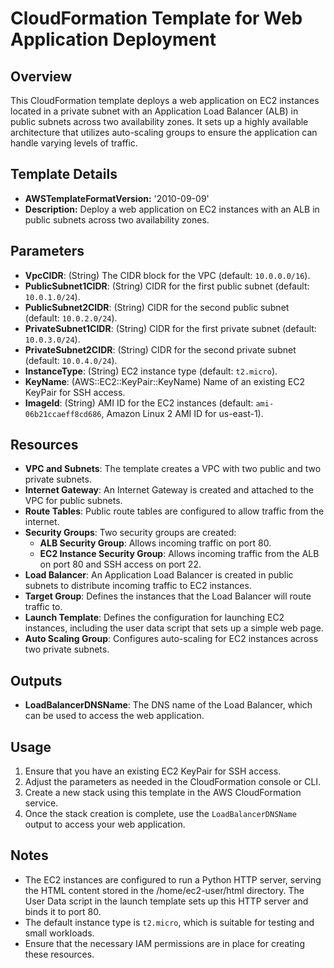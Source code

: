 # CloudFormation Template for Web Application Deployment

## Overview

This CloudFormation template deploys a web application on EC2 instances located in a private subnet with an Application Load Balancer (ALB) in public subnets across two availability zones. It sets up a highly available architecture that utilizes auto-scaling groups to ensure the application can handle varying levels of traffic.

## Template Details

- **AWSTemplateFormatVersion:** '2010-09-09'
- **Description:** Deploy a web application on EC2 instances with an ALB in public subnets across two availability zones.

## Parameters

- **VpcCIDR**: (String) The CIDR block for the VPC (default: `10.0.0.0/16`).
- **PublicSubnet1CIDR**: (String) CIDR for the first public subnet (default: `10.0.1.0/24`).
- **PublicSubnet2CIDR**: (String) CIDR for the second public subnet (default: `10.0.2.0/24`).
- **PrivateSubnet1CIDR**: (String) CIDR for the first private subnet (default: `10.0.3.0/24`).
- **PrivateSubnet2CIDR**: (String) CIDR for the second private subnet (default: `10.0.4.0/24`).
- **InstanceType**: (String) EC2 instance type (default: `t2.micro`).
- **KeyName**: (AWS::EC2::KeyPair::KeyName) Name of an existing EC2 KeyPair for SSH access.
- **ImageId**: (String) AMI ID for the EC2 instances (default: `ami-06b21ccaeff8cd686`, Amazon Linux 2 AMI ID for us-east-1).

## Resources

- **VPC and Subnets**: The template creates a VPC with two public and two private subnets.
- **Internet Gateway**: An Internet Gateway is created and attached to the VPC for public subnets.
- **Route Tables**: Public route tables are configured to allow traffic from the internet.
- **Security Groups**: Two security groups are created:
    - **ALB Security Group**: Allows incoming traffic on port 80.
    - **EC2 Instance Security Group**: Allows incoming traffic from the ALB on port 80 and SSH access on port 22.
- **Load Balancer**: An Application Load Balancer is created in public subnets to distribute incoming traffic to EC2 instances.
- **Target Group**: Defines the instances that the Load Balancer will route traffic to.
- **Launch Template**: Defines the configuration for launching EC2 instances, including the user data script that sets up a simple web page.
- **Auto Scaling Group**: Configures auto-scaling for EC2 instances across two private subnets.

## Outputs

- **LoadBalancerDNSName**: The DNS name of the Load Balancer, which can be used to access the web application.

## Usage

1. Ensure that you have an existing EC2 KeyPair for SSH access.
2. Adjust the parameters as needed in the CloudFormation console or CLI.
3. Create a new stack using this template in the AWS CloudFormation service.
4. Once the stack creation is complete, use the `LoadBalancerDNSName` output to access your web application.

## Notes

- The EC2 instances are configured to run a Python HTTP server, serving the HTML content stored in the /home/ec2-user/html directory.
  The User Data script in the launch template sets up this HTTP server and binds it to port 80.
- The default instance type is `t2.micro`, which is suitable for testing and small workloads.
- Ensure that the necessary IAM permissions are in place for creating these resources.
